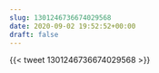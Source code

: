 ```yaml
---
slug: 1301246736674029568
date: 2020-09-02 19:52:52+00:00
draft: false
---
```


{{< tweet 1301246736674029568 >}}
